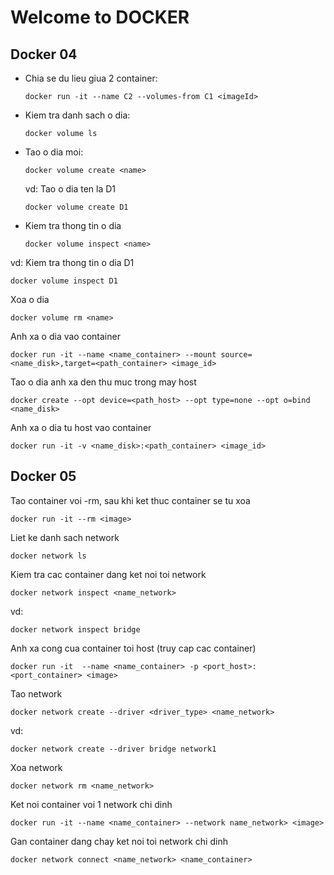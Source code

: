Welcome to DOCKER
====================



## Docker 04

- Chia se du lieu giua 2 container:
    ```
    docker run -it --name C2 --volumes-from C1 <imageId>
    ```
- Kiem tra danh sach o dia:
    ```
    docker volume ls
    ```
 - Tao o dia moi:
    ```
    docker volume create <name>
    ```
    vd: Tao o dia ten la D1
    ```
    docker volume create D1
    ```
- Kiem tra thong tin o dia
    ```
    docker volume inspect <name>
    ```
vd: Kiem tra thong tin o dia D1
```
docker volume inspect D1
```
Xoa o dia
```
docker volume rm <name>
```
Anh xa o dia vao container
```
docker run -it --name <name_container> --mount source=<name_disk>,target=<path_container> <image_id>
```
Tao o dia anh xa den thu muc trong may host
```
docker create --opt device=<path_host> --opt type=none --opt o=bind <name_disk>
```
Anh xa o dia tu host vao container
```
docker run -it -v <name_disk>:<path_container> <image_id>
```

## Docker 05

Tao container voi -rm, sau khi ket thuc container se tu xoa
```
docker run -it --rm <image>
```
Liet ke danh sach network
```
docker network ls
```
Kiem tra cac container dang ket noi toi network
```
docker network inspect <name_network>
```
vd:
```
docker network inspect bridge
```
Anh xa cong cua container toi host (truy cap cac container)
```
docker run -it  --name <name_container> -p <port_host>:<port_container> <image>    
```

Tao network 
```
docker network create --driver <driver_type> <name_network>
```
vd:
```
docker network create --driver bridge network1
```
Xoa network
```
docker network rm <name_network>
```
Ket noi container voi 1 network chi dinh
```
docker run -it --name <name_container> --network name_network> <image>
```
Gan container dang chay ket noi toi network chi dinh
```
docker network connect <name_network> <name_container>
```